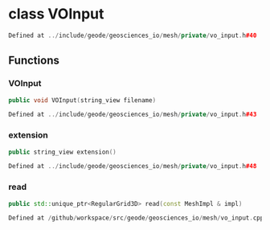 # class VOInput

```cpp
Defined at ../include/geode/geosciences_io/mesh/private/vo_input.h#40
```

## Functions

### VOInput

```cpp
public void VOInput(string_view filename)
```

```cpp
Defined at ../include/geode/geosciences_io/mesh/private/vo_input.h#43
```

### extension

```cpp
public string_view extension()
```

```cpp
Defined at ../include/geode/geosciences_io/mesh/private/vo_input.h#48
```

### read

```cpp
public std::unique_ptr<RegularGrid3D> read(const MeshImpl & impl)
```

```cpp
Defined at /github/workspace/src/geode/geosciences_io/mesh/vo_input.cpp#187
```




